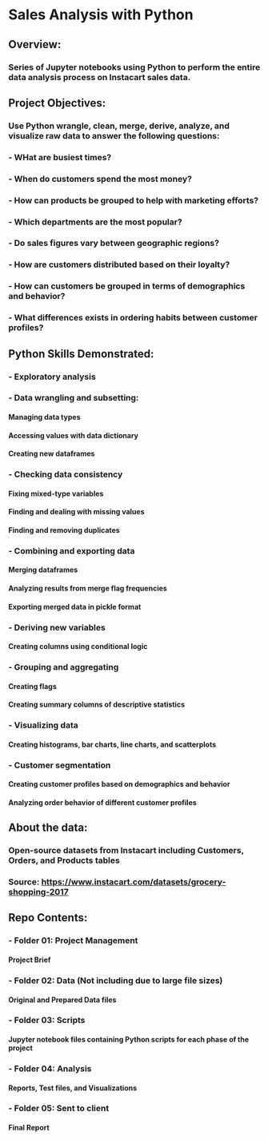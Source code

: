 # Sales Analysis with Python
## Overview: 
### Series of Jupyter notebooks using Python to perform the entire data analysis process on Instacart sales data.
## Project Objectives:
### Use Python wrangle, clean, merge, derive, analyze, and visualize raw data to answer the following questions:
### - WHat are busiest times?
### - When do customers spend the most money?
### - How can products be grouped to help with marketing efforts?
### - Which departments are the most popular?
### - Do sales figures vary between geographic regions?
### - How are customers distributed based on their loyalty?
### - How can customers be grouped in terms of demographics and behavior?
### - What differences exists in ordering habits between customer profiles?
## Python Skills Demonstrated:
### - Exploratory analysis
### - Data wrangling and subsetting:
#### Managing data types
#### Accessing values with data dictionary
#### Creating new dataframes
### - Checking data consistency
#### Fixing mixed-type variables
#### Finding and dealing with missing values
#### Finding and removing duplicates
### - Combining and exporting data
#### Merging dataframes
#### Analyzing results from merge flag frequencies
#### Exporting merged data in pickle format
### - Deriving new variables
#### Creating columns using conditional logic
### - Grouping and aggregating
#### Creating flags 
#### Creating summary columns of descriptive statistics
### - Visualizing data
#### Creating histograms, bar charts, line charts, and scatterplots
### - Customer segmentation
#### Creating customer profiles based on demographics and behavior
#### Analyzing order behavior of different customer profiles
## About the data:
### Open-source datasets from Instacart including Customers, Orders, and Products tables
### Source: https://www.instacart.com/datasets/grocery-shopping-2017
## Repo Contents:
### - Folder 01: Project Management
#### Project Brief
### - Folder 02: Data (Not including due to large file sizes)
#### Original and Prepared Data files
### - Folder 03: Scripts
#### Jupyter notebook files containing Python scripts for each phase of the project
### - Folder 04: Analysis
#### Reports, Test files, and Visualizations
### - Folder 05: Sent to client
#### Final Report
